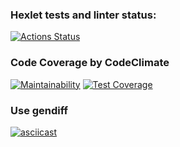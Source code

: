 ### Hexlet tests and linter status:
[![Actions Status](https://github.com/malevka/frontend-project-lvl2/workflows/hexlet-check/badge.svg)](https://github.com/malevka/frontend-project-lvl2/actions)

### Code Coverage by CodeClimate
[![Maintainability](https://api.codeclimate.com/v1/badges/da3979974696718a255a/maintainability)](https://codeclimate.com/github/malevka/frontend-project-lvl2/maintainability)
[![Test Coverage](https://api.codeclimate.com/v1/badges/da3979974696718a255a/test_coverage)](https://codeclimate.com/github/malevka/frontend-project-lvl2/test_coverage)

### Use gendiff
[![asciicast](https://asciinema.org/a/405092.svg)](https://asciinema.org/a/405092)
